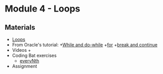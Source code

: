 Module 4 - Loops
===

## Materials
+ [Loops](../content/loops.md)
+ From Oracle's tutorial:
    +[While and do-while](http://docs.oracle.com/javase/tutorial/java/nutsandbolts/while.html)
    +[for](http://docs.oracle.com/javase/tutorial/java/nutsandbolts/for.html)
    +[break and continue](http://docs.oracle.com/javase/tutorial/java/nutsandbolts/branch.html)
+ Videos
    + 
+ Coding Bat exercises
    + [everyNth](http://codingbat.com/prob/p196441)
+ Assignment
